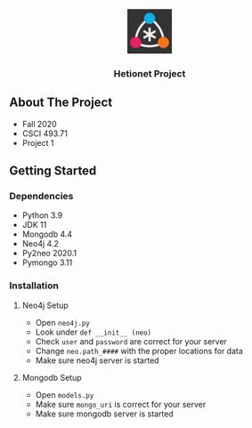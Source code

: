 <div align="center">
	<a href="https://www.github.com/foflores10/hetionetproject">
		<img src="images/hetionet.png" width="80" height="80">
	</a>
	<h3>Hetionet Project</h3>
</div>

## About The Project
- Fall 2020
- CSCI 493.71
- Project 1

## Getting Started
### Dependencies
- Python 3.9
- JDK 11
- Mongodb 4.4
- Neo4j 4.2
- Py2neo 2020.1
- Pymongo 3.11

### Installation


1. Neo4j Setup
	- Open `neo4j.py`
	- Look under `def __init__ (neo)`
	- Check `user` and `password` are correct for your server
	- Change `neo.path_####` with the proper locations for data
	- Make sure neo4j server is started

2. Mongodb Setup
	- Open `models.py`
	- Make sure `mongo_uri` is correct for your server
	- Make sure mongodb server is started
